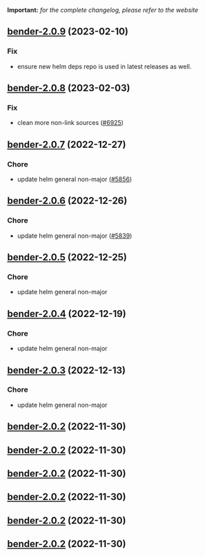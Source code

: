 **Important:**
*for the complete changelog, please refer to the website*




## [bender-2.0.9](https://github.com/succelle/charts/compare/bender-2.0.8...bender-2.0.9) (2023-02-10)

### Fix

- ensure new helm deps repo is used in latest releases as well.
  
  


## [bender-2.0.8](https://github.com/succelle/charts/compare/bender-2.0.7...bender-2.0.8) (2023-02-03)

### Fix

-  clean more non-link sources ([#6925](https://github.com/succelle/charts/issues/6925))
  
  


## [bender-2.0.7](https://github.com/succelle/charts/compare/bender-2.0.6...bender-2.0.7) (2022-12-27)

### Chore

- update helm general non-major ([#5856](https://github.com/succelle/charts/issues/5856))
  
  


## [bender-2.0.6](https://github.com/succelle/charts/compare/bender-2.0.5...bender-2.0.6) (2022-12-26)

### Chore

- update helm general non-major ([#5839](https://github.com/succelle/charts/issues/5839))
  
  


## [bender-2.0.5](https://github.com/succelle/charts/compare/bender-2.0.4...bender-2.0.5) (2022-12-25)

### Chore

- update helm general non-major
  
  


## [bender-2.0.4](https://github.com/succelle/charts/compare/bender-2.0.3...bender-2.0.4) (2022-12-19)

### Chore

- update helm general non-major
  
  


## [bender-2.0.3](https://github.com/succelle/charts/compare/bender-2.0.2...bender-2.0.3) (2022-12-13)

### Chore

- update helm general non-major
  
  


## [bender-2.0.2](https://github.com/succelle/charts/compare/bender-2.0.1...bender-2.0.2) (2022-11-30)




## [bender-2.0.2](https://github.com/succelle/charts/compare/bender-2.0.1...bender-2.0.2) (2022-11-30)




## [bender-2.0.2](https://github.com/succelle/charts/compare/bender-2.0.1...bender-2.0.2) (2022-11-30)




## [bender-2.0.2](https://github.com/succelle/charts/compare/bender-2.0.1...bender-2.0.2) (2022-11-30)




## [bender-2.0.2](https://github.com/succelle/charts/compare/bender-2.0.1...bender-2.0.2) (2022-11-30)




## [bender-2.0.2](https://github.com/succelle/charts/compare/bender-2.0.1...bender-2.0.2) (2022-11-30)




